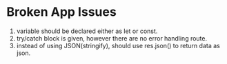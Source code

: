 # Broken App Issues

1. variable should be declared either as let or const. 
2. try/catch block is given, however there are no error handling route.
3. instead of using JSON(stringify), should use res.json() to return data as json.